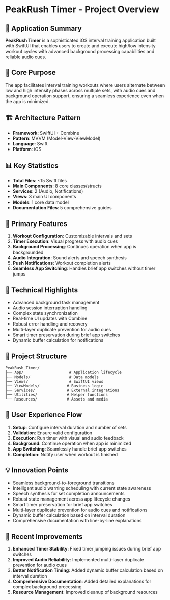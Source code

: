 # PeakRush Timer - Project Overview

## 📱 Application Summary

**PeakRush Timer** is a sophisticated iOS interval training application built with SwiftUI that enables users to create and execute high/low intensity workout cycles with advanced background processing capabilities and reliable audio cues.

## 🎯 Core Purpose

The app facilitates interval training workouts where users alternate between low and high intensity phases across multiple sets, with audio cues and background operation support, ensuring a seamless experience even when the app is minimized.

## 🏗️ Architecture Pattern

- **Framework**: SwiftUI + Combine
- **Pattern**: MVVM (Model-View-ViewModel)
- **Language**: Swift
- **Platform**: iOS

## 📊 Key Statistics

- **Total Files**: ~15 Swift files
- **Main Components**: 8 core classes/structs
- **Services**: 2 (Audio, Notifications)
- **Views**: 3 main UI components
- **Models**: 1 core data model
- **Documentation Files**: 5 comprehensive guides

## 🚀 Primary Features

1. **Workout Configuration**: Customizable intervals and sets
2. **Timer Execution**: Visual progress with audio cues
3. **Background Processing**: Continues operation when app is backgrounded
4. **Audio Integration**: Sound alerts and speech synthesis
5. **Push Notifications**: Workout completion alerts
6. **Seamless App Switching**: Handles brief app switches without timer jumps

## 🔧 Technical Highlights

- Advanced background task management
- Audio session interruption handling
- Complex state synchronization
- Real-time UI updates with Combine
- Robust error handling and recovery
- Multi-layer duplicate prevention for audio cues
- Smart timer preservation during brief app switches
- Dynamic buffer calculation for notifications

## 📁 Project Structure

```
PeakRush_Timer/
├── App/                    # Application lifecycle
├── Models/                 # Data models
├── Views/                  # SwiftUI views
├── ViewModels/            # Business logic
├── Services/              # External integrations
├── Utilities/             # Helper functions
└── Resources/             # Assets and media
```

## 🎨 User Experience Flow

1. **Setup**: Configure interval duration and number of sets
2. **Validation**: Ensure valid configuration
3. **Execution**: Run timer with visual and audio feedback
4. **Background**: Continue operation when app is minimized
5. **App Switching**: Seamlessly handle brief app switches
6. **Completion**: Notify user when workout is finished

## 💡 Innovation Points

- Seamless background-to-foreground transitions
- Intelligent audio warning scheduling with current state awareness
- Speech synthesis for set completion announcements
- Robust state management across app lifecycle changes
- Smart timer preservation for brief app switches
- Multi-layer duplicate prevention for audio cues and notifications
- Dynamic buffer calculation based on interval duration
- Comprehensive documentation with line-by-line explanations

## 🔄 Recent Improvements

1. **Enhanced Timer Stability**: Fixed timer jumping issues during brief app switches
2. **Improved Audio Reliability**: Implemented multi-layer duplicate prevention for audio cues
3. **Better Notification Timing**: Added dynamic buffer calculation based on interval duration
4. **Comprehensive Documentation**: Added detailed explanations for complex background processing
5. **Resource Management**: Improved cleanup of background resources
